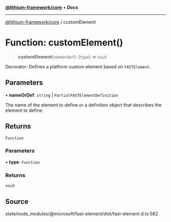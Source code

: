 [**@lithium-framework/core**](../README.md) • **Docs**

***

[@lithium-framework/core](../README.md) / customElement

# Function: customElement()

> **customElement**(`nameOrDef`): (`type`) => `void`

Decorator: Defines a platform custom element based on `FASTElement`.

## Parameters

• **nameOrDef**: `string` \| `PartialFASTElementDefinition`

The name of the element to define or a definition object
that describes the element to define.

## Returns

`Function`

### Parameters

• **type**: `Function`

### Returns

`void`

## Source

state/node\_modules/@microsoft/fast-element/dist/fast-element.d.ts:582
